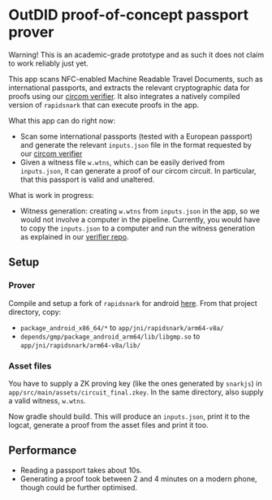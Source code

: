 # OutDID proof-of-concept passport prover

Warning! This is an academic-grade prototype and as such it does not claim to work reliably just yet.

This app scans NFC-enabled Machine Readable Travel Documents, such as international passports, and extracts the relevant cryptographic data for proofs using our [circom verifier](https://github.com/OutDID-io/passport-verifier-circom). It also integrates a natively compiled version of `rapidsnark` that can execute proofs in the app.

What this app can do right now:
- Scan some international passports (tested with a European passport) and generate the relevant `inputs.json` file in the format requested by our [circom verifier](https://github.com/OutDID-io/passport-verifier-circom)
- Given a witness file `w.wtns`, which can be easily derived from `inputs.json`, it can generate a proof of our circom circuit. In particular, that this passport is valid and unaltered.

What is work in progress:
- Witness generation: creating `w.wtns` from `inputs.json` in the app, so we would not involve a computer in the pipeline. Currently, you would have to copy the `inputs.json` to a computer and run the witness generation as explained in our [verifier repo](https://github.com/OutDID-io/passport-verifier-circom).

## Setup

### Prover

Compile and setup a fork of `rapidsnark` for android [here](https://github.com/idyllicvision/rapidsnark/tree/feature/android_x86_64_build). From that project directory, copy:
- `package_android_x86_64/*` to `app/jni/rapidsnark/arm64-v8a/`
- `depends/gmp/package_android_arm64/lib/libgmp.so` to `app/jni/rapidsnark/arm64-v8a/lib/`

### Asset files

You have to supply a ZK proving key (like the ones generated by `snarkjs`) in `app/src/main/assets/circuit_final.zkey`. In the same directory, also supply a valid witness, `w.wtns`.

Now gradle should build. This will produce an `inputs.json`, print it to the logcat, generate a proof from the asset files and print it too.

## Performance

- Reading a passport takes about 10s.
- Generating a proof took between 2 and 4 minutes on a modern phone, though could be further optimised.
